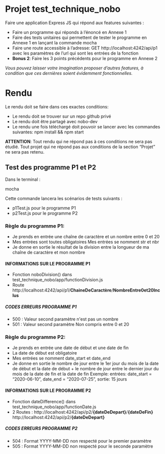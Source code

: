 # Projet test_technique_nobo

Faire une application Express JS qui répond aux features suivantes :
* Faire un programme qui réponds à l’énoncé en Annexe 1
* Faire des tests unitaires qui permettent de tester le programme en Annexe 1 en lançant la
commande mocha
* Faire une route accessible à l’adresse: GET http://localhost:4242/api/p1 avec les paramètres de l’url
qui sont les entrées de la fonction
* **Bonus 2**: Faire les 3 points précédents pour le programme en Annexe 2

*Vous pouvez laisser votre imagination proposer d’autres features, à condition que ces dernières soient
évidemment fonctionnelles.*

# Rendu

Le rendu doit se faire dans ces exactes conditions:
* Le rendu doit se trouver sur un repo github privé
* Le rendu doit être partagé avec nobo-dev
* Le rendu une fois téléchargé doit pouvoir se lancer avec les commandes suivantes: npm install &&
npm start

**ATTENTION**: Tout rendu qui ne répond pas à ces conditions ne sera pas étudié. Tout projet qui ne répond
pas aux conditions de la section “Projet” ne sera pas retenu.


## Test des programme P1 et P2

Dans le terminal :

mocha

Cette commande lancera les scénarios de tests suivants :
- p1Test.js pour le programme P1
- p2Test.js pour le programme P2

### Règle du programme P1:
* Je prends en entrée une chaîne de caractère et un nombre entre 0 et 20
* Mes entrées sont toutes obligatoires
 Mes entrées se nomment str et nbr
* Je donne en sortie le résultat de la division entre la longueur de ma chaîne de caractère et mon
nombre

#### INFORMATIONS SUR LE PROGRAMME P1
* Fonction noboDivision() dans test_technique_nobo/app/functionDivision.js
* Route http://localhost:4242/api/p1/**ChaineDeCaractère**/**NombreEntre0et20Inclus**

##### CODES ERREURS PROGRAMME P1
* 500 : Valeur second paramètre n'est pas un nombre
* 501 : Valeur second paramètre Non compris entre 0 et 20

### Règle du programme P2:
* Je prends en entrée une date de début et une date de fin
* La date de début est obligatoire
* Mes entrées se nomment date_start et date_end
* Je donne en sortie le nombre de jour entre le 1er jour du mois de la date de début et la date de
début + le nombre de jour entre le dernier jour du mois de la date de fin et la date de fin
Exemple: entrées: date_start = “2020-06-10”, date_end = “2020-07-25”, sortie: 15 jours

#### INFORMATIONS SUR LE PROGRAMME P2

* Fonction dateDifference() dans test_technique_nobo/app/functionDate.js
* 2 Routes : 
http://localhost:4242/api/p2/**{dateDeDepart}**/**{dateDeFin}**
http://localhost:4242/api/p2/**{dateDeDepart}**

##### CODES ERREURS PROGRAMME P2
* 504 : Format YYYY-MM-DD non respecté pour le premier paramètre
* 505 : Format YYYY-MM-DD non respecté pour le seconde paramètre

